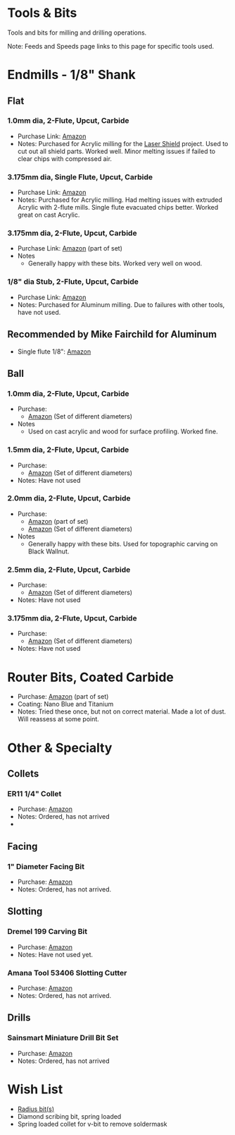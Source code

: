 # Tools & Bits
Tools and bits for milling and drilling operations.

Note: Feeds and Speeds page links to this page for specific tools used.

# Endmills - 1/8" Shank
## Flat
### 1.0mm dia, 2-Flute, Upcut, Carbide
* Purchase Link: [Amazon](https://www.amazon.com/gp/product/B07KFVCHTT/)
* Notes: Purchased for Acrylic milling for the [Laser Shield](https://github.com/doug-harriman/Laser-Shield) project.  Used to cut out all shield parts.  Worked well.  Minor melting issues if failed to clear chips with compressed air.

### 3.175mm dia, Single Flute, Upcut, Carbide
* Purchase Link: [Amazon](https://www.amazon.com/gp/product/B07P84YFS9/)
* Notes: Purchased for Acrylic milling.  Had melting issues with extruded Acrylic with 2-flute mills.  Single flute evacuated chips better.  Worked great on cast Acrylic.

### 3.175mm dia, 2-Flute, Upcut, Carbide
* Purchase Link: [Amazon](https://www.amazon.com/gp/product/B07W5N72D4) (part of set)
* Notes
  * Generally happy with these bits.  Worked very well on wood.

### 1/8" dia Stub, 2-Flute, Upcut, Carbide
* Purchase Link: [Amazon](https://www.amazon.com/gp/product/B00OULOEY8)
* Notes: Purchased for Aluminum milling.  Due to failures with other tools, have not used. 

## Recommended by Mike Fairchild for Aluminum

* Single flute 1/8": [Amazon]([https://www.amazon.com/gp/product/B00OULOEY8](https://www.amazon.com/Amana-Tool-HSS1620-Aluminum-Cutting/dp/B071X6L2WS?th=1))

 
## Ball
### 1.0mm dia, 2-Flute, Upcut, Carbide
* Purchase:
  * [Amazon](https://www.amazon.com/gp/product/B07G4BSBH7) (Set of different diameters)
* Notes
  * Used on cast acrylic and wood for surface profiling. Worked fine. 

### 1.5mm dia, 2-Flute, Upcut, Carbide
* Purchase:
  * [Amazon](https://www.amazon.com/gp/product/B07G4BSBH7) (Set of different diameters)
* Notes: Have not used

### 2.0mm dia, 2-Flute, Upcut, Carbide
* Purchase:
  * [Amazon](https://www.amazon.com/gp/product/B07W5N72D4) (part of set)
  * [Amazon](https://www.amazon.com/gp/product/B07G4BSBH7) (Set of different diameters)
* Notes
  * Generally happy with these bits.  Used for topographic carving on Black Wallnut. 

### 2.5mm dia, 2-Flute, Upcut, Carbide
* Purchase:
  * [Amazon](https://www.amazon.com/gp/product/B07G4BSBH7) (Set of different diameters)
* Notes: Have not used

### 3.175mm dia, 2-Flute, Upcut, Carbide
* Purchase:
  * [Amazon](https://www.amazon.com/gp/product/B07G4BSBH7) (Set of different diameters)
* Notes: Have not used

# Router Bits, Coated Carbide
* Purchase: [Amazon](https://www.amazon.com/gp/product/B07W5N72D4) (part of set)
* Coating: Nano Blue and Titanium
* Notes: Tried these once, but not on correct material.  Made a lot of dust.  Will reassess at some point.

# Other & Specialty
## Collets
### ER11 1/4" Collet
* Purchase: [Amazon](https://www.amazon.com/gp/product/B07GNLNF92)
* Notes: Ordered, has not arrived
*
## Facing
### 1" Diameter Facing Bit
* Purchase: [Amazon](https://www.amazon.com/dp/B083TKK3VC/)
* Notes: Ordered, has not arrived.

## Slotting
### Dremel 199 Carving Bit
* Purchase: [Amazon](https://www.amazon.com/gp/product/B00004UDGP/)
* Notes: Have not used yet.

### Amana Tool 53406 Slotting Cutter
* Purchase: [Amazon](https://www.toolstoday.com/v-6137-53406.html)
* Notes: Ordered, has not arrived.

## Drills
### Sainsmart Miniature Drill Bit Set
* Purchase: [Amazon](https://www.amazon.com/gp/product/B08M5PLF48)
* Notes: Ordered, has not arrived

# Wish List
* [Radius bit(s)](https://www.amazon.com/gp/product/B07QFHQYP7)
* Diamond scribing bit, spring loaded
* Spring loaded collet for v-bit to remove soldermask
